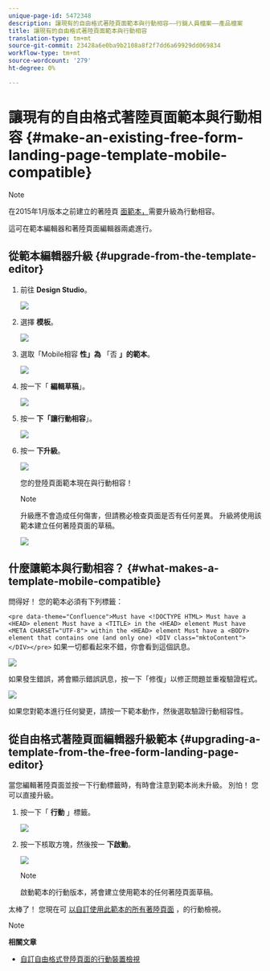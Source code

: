 ```yaml
---
unique-page-id: 5472348
description: 讓現有的自由格式著陸頁面範本與行動相容——行銷人員檔案——產品檔案
title: 讓現有的自由格式著陸頁面範本與行動相容
translation-type: tm+mt
source-git-commit: 23428a6e0ba9b2108a8f2f7dd6a69929dd069834
workflow-type: tm+mt
source-wordcount: '279'
ht-degree: 0%

---
```



# 讓現有的自由格式著陸頁面範本與行動相容 {#make-an-existing-free-form-landing-page-template-mobile-compatible}

>[!NOTE]
>
>在2015年1月版本之前建立的著陸頁 [面範本，](../../../../release-notes/2015/release-notes-january-2015.md)需要升級為行動相容。

這可在範本編輯器和著陸頁面編輯器兩處進行。

## 從範本編輯器升級 {#upgrade-from-the-template-editor}

1. 前往 **Design Studio**。

   ![](assets/designstudio-1.png)

1. 選擇 **模板**。

   ![](assets/image2015-1-22-20-3a20-3a2.png)

1. 選取「Mobile相容 **性」為** 「否 **」的範本**。

   ![](assets/image2015-1-22-20-3a22-3a24.png)

1. 按一下「 **編輯草稿**」。

   ![](assets/image2015-1-22-20-3a25-3a36.png)

1. 按一 **下「讓行動相容**」。

   ![](assets/image2015-1-22-20-3a30-3a33.png)

1. 按一 **下升級**。

   ![](assets/image2015-1-22-20-3a32-3a45.png)

   您的登陸頁面範本現在與行動相容！

   >[!NOTE]
   >
   >升級應不會造成任何傷害，但請務必檢查頁面是否有任何差異。 升級將使用該範本建立任何著陸頁面的草稿。

   ![](assets/image2015-1-22-20-3a36-3a43.png)

## 什麼讓範本與行動相容？ {#what-makes-a-template-mobile-compatible}

問得好！ 您的範本必須有下列標籤：

`<pre data-theme="Confluence">Must have <!DOCTYPE HTML> Must have a <HEAD> element Must have a <TITLE> in the <HEAD> element Must have <META CHARSET="UTF-8"> within the <HEAD> element Must have a <BODY> element that contains one (and only one) <DIV class="mktoContent"></DIV></pre>`  如果一切都看起來不錯，你會看到這個訊息。

![](assets/image2015-1-22-20-3a41-3a31.png)

如果發生錯誤，將會顯示錯誤訊息，按一下「修復」以修正問題並重複驗證程式。

![](assets/image2015-1-22-20-3a43-3a20.png)

如果您對範本進行任何變更，請按一下範本動作，然後選取驗證行動相容性。

## 從自由格式著陸頁面編輯器升級範本 {#upgrading-a-template-from-the-free-form-landing-page-editor}

當您編輯著陸頁面並按一下行動標籤時，有時會注意到範本尚未升級。 別怕！ 您可以直接升級。

1. 按一下「 **行動** 」標籤。

   ![](assets/image2015-1-22-20-3a48-3a19.png)

1. 按一下核取方塊，然後按一 **下啟動**。

   ![](assets/image2015-1-22-20-3a49-3a34.png)

   >[!NOTE]
   >
   >啟動範本的行動版本，將會建立使用範本的任何著陸頁面草稿。

太棒了！ 您現在可 [以自訂使用此範本的所有著陸頁面](../../../../product-docs/demand-generation/landing-pages/free-form-landing-pages/customize-mobile-view-for-your-free-form-landing-page.md) ，的行動檢視。

>[!NOTE]
>
>**相關文章**
>
>* [自訂自由格式登陸頁面的行動裝置檢視](../../../../product-docs/demand-generation/landing-pages/free-form-landing-pages/customize-mobile-view-for-your-free-form-landing-page.md)

>



